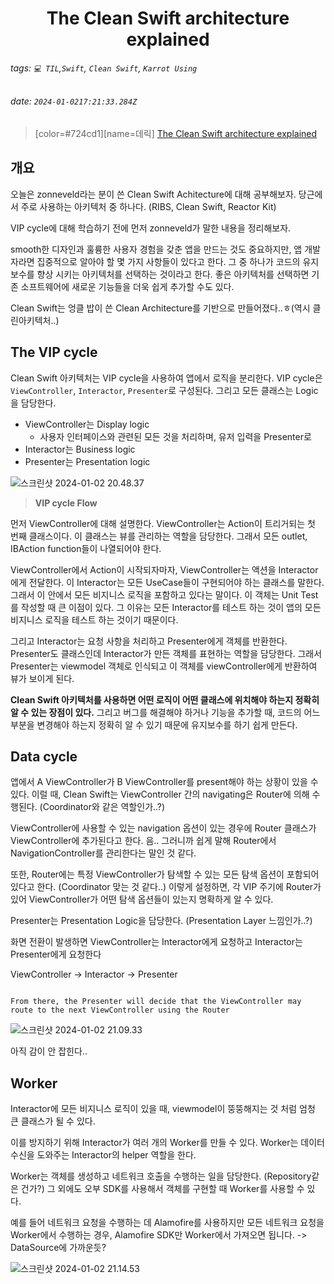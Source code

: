 <h1><center> The Clean Swift architecture explained </center></h1>

###### tags: `💻 TIL`,`Swift`, `Clean Swift`, `Karrot Using`
###### date: `2024-01-0217:21:33.284Z`

> [color=#724cd1][name=데릭]
> [The Clean Swift architecture explained](https://zonneveld.dev/the-clean-swift-architecture-explained/)


## 개요

오늘은 zonneveld라는 분이 쓴 Clean Swift Achitecture에 대해 공부해보자. 당근에서 주로 사용하는 아키텍처 중 하나다. (RIBS, Clean Swift, Reactor Kit)

VIP cycle에 대해 학습하기 전에 먼저 zonneveld가 말한 내용을 정리해보자. 

smooth한 디자인과 훌륭한 사용자 경험을 갖춘 앱을 만드는 것도 중요하지만, 앱 개발자라면 집중적으로 알아야 할 몇 가지 사항들이 있다고 한다. 그 중 하나가 코드의 유지보수를 향상 시키는 아키텍처를 선택하는 것이라고 한다. 좋은 아키텍처를 선택하면 기존 소프트웨어에 새로운 기능들을 더욱 쉽게 추가할 수도 있다. 

Clean Swift는 엉클 밥이 쓴 Clean Architecture를 기반으로 만들어졌다..ㅎ(역시 클린아키텍처..)

## The VIP cycle

Clean Swift 아키텍처는 VIP cycle을 사용하여 앱에서 로직을 분리한다. VIP cycle은 `ViewController`, `Interactor`, `Presenter`로 구성된다. 그리고 모든 클래스는 Logic을 담당한다. 

- ViewController는 Display logic
    - 사용자 인터페이스와 관련된 모든 것을 처리하며, 유저 입력을 Presenter로 
- Interactor는 Business logic
- Presenter는 Presentation logic


![스크린샷 2024-01-02 20.48.37](https://hackmd.io/_uploads/rkgX_uWO6.png)

> **VIP cycle Flow**

먼저 ViewController에 대해 설명한다. ViewController는 Action이 트리거되는 첫 번째 클래스이다. 이 클래스는 뷰를 관리하는 역할을 담당한다. 그래서 모든 outlet, IBAction function들이 나열되어야 한다.

ViewController에서 Action이 시작되자마자, ViewController는 액션을 Interactor에게 전달한다. 이 Interactor는 모든 UseCase들이 구현되어야 하는 클래스를 말한다. 그래서 이 안에서 모든 비지니스 로직을 포함하고 있다는 말이다. 이 객체는 Unit Test를 작성할 때 큰 이점이 있다. 그 이유는 모든 Interactor를 테스트 하는 것이 앱의 모든 비지니스 로직을 테스트 하는 것이기 때문이다.

그리고 Interactor는 요청 사항을 처리하고 Presenter에게 객체를 반환한다. Presenter도 클래스인데 Interactor가 만든 객체를 표현하는 역할을 담당한다. 그래서 Presenter는 viewmodel 객체로 인식되고 이 객체를 viewController에게 반환하여 뷰가 보이게 된다. 

**Clean Swift 아키텍처를 사용하면 어떤 로직이 어떤 클래스에 위치해야 하는지 정확히 알 수 있는 장점이 있다.**
그리고 버그를 해결해야 하거나 기능을 추가할 때, 코드의 어느 부분을 변경해야 하는지 정확히 알 수 있기 때문에 유지보수를 하기 쉽게 만든다.

## Data cycle

앱에서 A ViewController가 B ViewController를 present해야 하는 상황이 있을 수 있다. 이럴 때, Clean Swift는 ViewController 간의 navigating은 Router에 의해 수행된다. (Coordinator와 같은 역할인가..?)

ViewController에 사용할 수 있는 navigation 옵션이 있는 경우에 Router 클래스가 ViewController에 추가된다고 한다. 음.. 그러니까 쉽게 말해 Router에서 NavigationController를 관리한다는 말인 것 같다.  

또한, Router에는 특정 ViewController가 탐색할 수 있는 모든 탐색 옵션이 포함되어 있다고 한다. (Coordinator 맞는 것 같다..) 
이렇게 설정하면, 각 VIP 주기에 Router가 있어 ViewController가 어떤 탐색 옵션들이 있는지 명확하게 알 수 있다.

Presenter는 Presentation Logic을 담당한다. (Presentation Layer 느낌인가..?)

화면 전환이 발생하면 ViewController는 Interactor에게 요청하고 Interactor는 Presenter에게 요청한다 

ViewController -> Interactor -> Presenter 

```

From there, the Presenter will decide that the ViewController may route to the next ViewController using the Router

```
![스크린샷 2024-01-02 21.09.33](https://hackmd.io/_uploads/r1u-6_-dp.png)

아직 감이 안 잡힌다..

## Worker

Interactor에 모든 비지니스 로직이 있을 때, viewmodel이 뚱뚱해지는 것 처럼 엄청 큰 클래스가 될 수 있다. 

이를 방지하기 위해 Interactor가 여러 개의 Worker를 만들 수 있다. Worker는 데이터 수신을 도와주는 Interactor의 helper 역할을 한다. 

Worker는 객체를 생성하고 네트워크 호출을 수행하는 일을 담당한다. (Repository같은 건가?) 그 외에도 오부 SDK를 사용해서 객체를 구현할 때 Worker를 사용할 수 있다. 

예를 들어 네트워크 요청을 수행하는 데 Alamofire를 사용하지만 모든 네트워크 요청을 Worker에서 수행하는 경우, Alamofire SDK만 Worker에서 가져오면 됩니다. -> DataSource에 가까운듯?

![스크린샷 2024-01-02 21.14.53](https://hackmd.io/_uploads/rkvBAOZOp.png)
